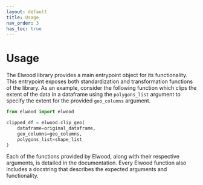 ```yaml
---
layout: default
title: Usage
nav_order: 3
has_toc: true
---
```


# Usage

The Elwood library provides a main entrypoint object for its functionality. This entrypoint exposes both standardization and transformation functions of the library. As an example, consider the following function which clips the extent of the data in a dataframe using the `polygons_list` argument to specify the extent for the provided `geo_columns` argument.

```python
from elwood import elwood

clipped_df = elwood.clip_geo(
    dataframe=original_dataframe,
    geo_columns=geo_columns,
    polygons_list=shape_list
)
```
Each of the functions provided by Elwood, along with their respective arguments, is detailed in the documentation. Every Elwood function also includes a docstring that describes the expected arguments and functionality.